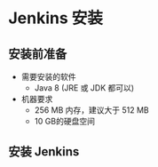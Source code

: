 # Jenkins 安装

## 安装前准备

+ 需要安装的软件
  + Java 8 (JRE 或 JDK 都可以)
+ 机器要求
  + 256 MB 内存，建议大于 512 MB
  + 10 GB的硬盘空间

## 安装 Jenkins

